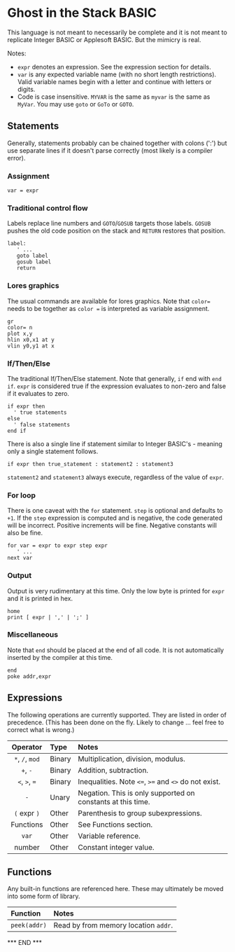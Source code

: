 # Ghost in the Stack BASIC

This language is not meant to necessarily be complete and it is not meant to replicate 
Integer BASIC or Applesoft BASIC. But the mimicry is real.

Notes:
* `expr` denotes an expression. See the expression section for details.
* `var` is any expected variable name (with no short length restrictions).
  Valid variable names begin with a letter and continue with letters or digits.
* Code is case insensitive. `MYVAR` is the same as `myvar` is the same as `MyVar`.
  You may use `goto` or `GoTo` or `GOTO`.

## Statements

Generally, statements probably can be chained together with colons (':') but use separate lines if it doesn't 
parse correctly (most likely is a compiler error). 

### Assignment

`var = expr`

### Traditional control flow

Labels replace line numbers and `GOTO`/`GOSUB` targets those labels. `GOSUB` pushes the old code
position on the stack and `RETURN` restores that position.

```
label:
   ' ...
   goto label
   gosub label
   return
```

### Lores graphics

The usual commands are available for lores graphics.  Note that `color=` needs to be together as `color =` is 
interpreted as variable assignment.

```
gr
color= n
plot x,y
hlin x0,x1 at y
vlin y0,y1 at x
```

### If/Then/Else

The traditional If/Then/Else statement. Note that generally, `if` end with `end if`. `expr` is considered true if the 
expression evaluates to non-zero and false if it evaluates to zero.

```
if expr then
  ' true statements
else
  ' false statements
end if
```

There is also a single line if statement similar to Integer BASIC's - meaning only a single statement follows.

```
if expr then true_statement : statement2 : statement3 
```

`statement2` and `statement3` always execute, regardless of the value of `expr`. 

### For loop

There is one caveat with the `for` statement. `step` is optional and defaults to `+1`. If the `step` expression is 
computed and is negative, the code generated will be incorrect. Positive increments will be fine. Negative 
constants will also be fine.

```
for var = expr to expr step expr
   ' ...
next var
```

### Output

Output is very rudimentary at this time. Only the low byte is printed for `expr` and it is printed in hex.

```
home
print [ expr | ',' | ';' ]
```

### Miscellaneous

Note that `end` should be placed at the end of all code. It is not automatically inserted by the compiler at this time.

```
end
poke addr,expr
```

## Expressions

The following operations are currently supported. They are listed in order of precedence.
(This has been done on the fly. Likely to change ... feel free to correct what is wrong.)

|    Operator     | Type   | Notes                                                       |
|:---------------:|:-------|:------------------------------------------------------------|
| `*`, `/`, `mod` | Binary | Multiplication, division, modulus.                          |
|    `+`, `-`     | Binary | Addition, subtraction.                                      |
|  `<`, `>`, `=`  | Binary | Inequalities. Note `<=`, `>=` and `<>` do not exist.        |
|       `-`       | Unary  | Negation. This is only supported on constants at this time. |
|  `(` expr `)`   | Other  | Parenthesis to group subexpressions.                        |
|    Functions    | Other  | See Functions section.                                      |
|      `var`      | Other  | Variable reference.                                         |
|     number      | Other  | Constant integer value.                                     |

## Functions

Any built-in functions are referenced here. These may ultimately be moved into some form of library.

| Function     | Notes                                |
|:-------------|:-------------------------------------|
| `peek(addr)` | Read by from memory location `addr`. |

*** END ***
